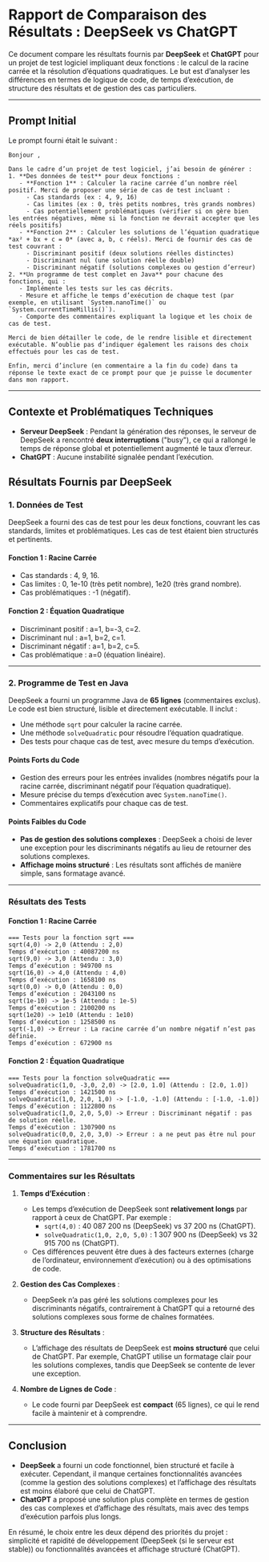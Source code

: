 # Rapport de Comparaison des Résultats : DeepSeek vs ChatGPT

Ce document compare les résultats fournis par **DeepSeek** et **ChatGPT** pour un projet de test logiciel impliquant deux fonctions : le calcul de la racine carrée et la résolution d’équations quadratiques. Le but est d’analyser les différences en termes de logique de code, de temps d’exécution, de structure des résultats et de gestion des cas particuliers.

---

## **Prompt Initial**
Le prompt fourni était le suivant :

```
Bonjour ,

Dans le cadre d’un projet de test logiciel, j’ai besoin de générer :
1. **Des données de test** pour deux fonctions :
   - **Fonction 1** : Calculer la racine carrée d’un nombre réel positif. Merci de proposer une série de cas de test incluant :
     - Cas standards (ex : 4, 9, 16)
     - Cas limites (ex : 0, très petits nombres, très grands nombres)
     - Cas potentiellement problématiques (vérifier si on gère bien les entrées négatives, même si la fonction ne devrait accepter que les réels positifs)
   - **Fonction 2** : Calculer les solutions de l’équation quadratique *ax² + bx + c = 0* (avec a, b, c réels). Merci de fournir des cas de test couvrant :
     - Discriminant positif (deux solutions réelles distinctes)
     - Discriminant nul (une solution réelle double)
     - Discriminant négatif (solutions complexes ou gestion d’erreur)
2. **Un programme de test complet en Java** pour chacune des fonctions, qui :
   - Implémente les tests sur les cas décrits.
   - Mesure et affiche le temps d’exécution de chaque test (par exemple, en utilisant `System.nanoTime()` ou `System.currentTimeMillis()`).
   - Comporte des commentaires expliquant la logique et les choix de cas de test.

Merci de bien détailler le code, de le rendre lisible et directement exécutable. N’oublie pas d’indiquer également les raisons des choix effectués pour les cas de test.

Enfin, merci d’inclure (en commentaire a la fin du code) dans ta réponse le texte exact de ce prompt pour que je puisse le documenter dans mon rapport.
```

---

## **Contexte et Problématiques Techniques**

- **Serveur DeepSeek** : Pendant la génération des réponses, le serveur de DeepSeek a rencontré **deux interruptions** ("busy"), ce qui a rallongé le temps de réponse global et potentiellement augmenté le taux d’erreur.  
- **ChatGPT** : Aucune instabilité signalée pendant l’exécution. 

## **Résultats Fournis par DeepSeek**

### **1. Données de Test**
DeepSeek a fourni des cas de test pour les deux fonctions, couvrant les cas standards, limites et problématiques. Les cas de test étaient bien structurés et pertinents.

#### **Fonction 1 : Racine Carrée**
- Cas standards : 4, 9, 16.
- Cas limites : 0, 1e-10 (très petit nombre), 1e20 (très grand nombre).
- Cas problématiques : -1 (négatif).

#### **Fonction 2 : Équation Quadratique**
- Discriminant positif : a=1, b=-3, c=2.
- Discriminant nul : a=1, b=2, c=1.
- Discriminant négatif : a=1, b=2, c=5.
- Cas problématique : a=0 (équation linéaire).

---

### **2. Programme de Test en Java**
DeepSeek a fourni un programme Java de **65 lignes** (commentaires exclus). Le code est bien structuré, lisible et directement exécutable. Il inclut :
- Une méthode `sqrt` pour calculer la racine carrée.
- Une méthode `solveQuadratic` pour résoudre l’équation quadratique.
- Des tests pour chaque cas de test, avec mesure du temps d’exécution.

#### **Points Forts du Code**
- Gestion des erreurs pour les entrées invalides (nombres négatifs pour la racine carrée, discriminant négatif pour l’équation quadratique).
- Mesure précise du temps d’exécution avec `System.nanoTime()`.
- Commentaires explicatifs pour chaque cas de test.

#### **Points Faibles du Code**
- **Pas de gestion des solutions complexes** : DeepSeek a choisi de lever une exception pour les discriminants négatifs au lieu de retourner des solutions complexes.
- **Affichage moins structuré** : Les résultats sont affichés de manière simple, sans formatage avancé.

---

### **Résultats des Tests**

#### **Fonction 1 : Racine Carrée**
```
=== Tests pour la fonction sqrt ===
sqrt(4,0) -> 2,0 (Attendu : 2,0)
Temps d’exécution : 40087200 ns
sqrt(9,0) -> 3,0 (Attendu : 3,0)
Temps d’exécution : 949700 ns
sqrt(16,0) -> 4,0 (Attendu : 4,0)
Temps d’exécution : 1658100 ns
sqrt(0,0) -> 0,0 (Attendu : 0,0)
Temps d’exécution : 2043100 ns
sqrt(1e-10) -> 1e-5 (Attendu : 1e-5)
Temps d’exécution : 2100200 ns
sqrt(1e20) -> 1e10 (Attendu : 1e10)
Temps d’exécution : 1258500 ns
sqrt(-1,0) -> Erreur : La racine carrée d’un nombre négatif n’est pas définie.
Temps d’exécution : 672900 ns
```

#### **Fonction 2 : Équation Quadratique**
```
=== Tests pour la fonction solveQuadratic ===
solveQuadratic(1,0, -3,0, 2,0) -> [2.0, 1.0] (Attendu : [2.0, 1.0])
Temps d’exécution : 1421500 ns
solveQuadratic(1,0, 2,0, 1,0) -> [-1.0, -1.0] (Attendu : [-1.0, -1.0])
Temps d’exécution : 1122800 ns
solveQuadratic(1,0, 2,0, 5,0) -> Erreur : Discriminant négatif : pas de solution réelle.
Temps d’exécution : 1307900 ns
solveQuadratic(0,0, 2,0, 3,0) -> Erreur : a ne peut pas être nul pour une équation quadratique.
Temps d’exécution : 1781700 ns
```

---

### **Commentaires sur les Résultats**

1. **Temps d’Exécution** :
   - Les temps d’exécution de DeepSeek sont **relativement longs** par rapport à ceux de ChatGPT. Par exemple :
     - `sqrt(4,0)` : 40 087 200 ns (DeepSeek) vs 37 200 ns (ChatGPT).
     - `solveQuadratic(1,0, 2,0, 5,0)` : 1 307 900 ns (DeepSeek) vs 32 915 700 ns (ChatGPT).
   - Ces différences peuvent être dues à des facteurs externes (charge de l’ordinateur, environnement d’exécution) ou à des optimisations de code.

2. **Gestion des Cas Complexes** :
   - DeepSeek n’a pas géré les solutions complexes pour les discriminants négatifs, contrairement à ChatGPT qui a retourné des solutions complexes sous forme de chaînes formatées.

3. **Structure des Résultats** :
   - L’affichage des résultats de DeepSeek est **moins structuré** que celui de ChatGPT. Par exemple, ChatGPT utilise un formatage clair pour les solutions complexes, tandis que DeepSeek se contente de lever une exception.

4. **Nombre de Lignes de Code** :
   - Le code fourni par DeepSeek est **compact** (65 lignes), ce qui le rend facile à maintenir et à comprendre.

---

## **Conclusion**

- **DeepSeek** a fourni un code fonctionnel, bien structuré et facile à exécuter. Cependant, il manque certaines fonctionnalités avancées (comme la gestion des solutions complexes) et l’affichage des résultats est moins élaboré que celui de ChatGPT.
- **ChatGPT** a proposé une solution plus complète en termes de gestion des cas complexes et d’affichage des résultats, mais avec des temps d’exécution parfois plus longs.

En résumé, le choix entre les deux dépend des priorités du projet : simplicité et rapidité de développement (DeepSeek (si le serveur est stable)) ou fonctionnalités avancées et affichage structuré (ChatGPT).